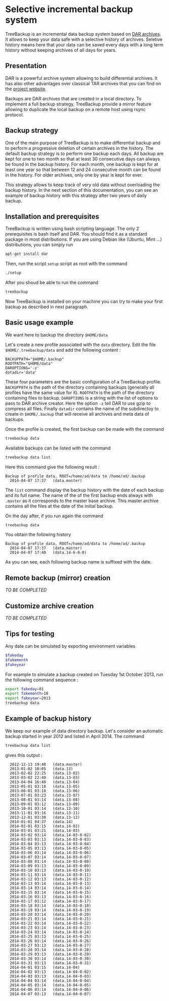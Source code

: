 # Selective incremental backup system

TreeBackup is an incremental data backup system based on [DAR archives](http://dar.linux.free.fr/). It allows to keep your data safe with a selective history of archives.
Seletive history means here that your data can be saved every days with a long term history without keeping
archives of all days for years.

## Presentation

DAR is a powerful archive system allowing to build differential archives. It has also other advantages over classical TAR archives that you can find
on the [project website](http://dar.linux.free.fr/).

Backups are DAR archives that are created in a local directory. To implement a full backup strategy, TreeBackup provide a mirror feature allowing to duplicate the
local backup on a remote host using rsync protocol.

## Backup strategy

One of the main purpose of TreeBackup is to make differential backup and to perform a progressive deletion of certain archives in the history. The default backup strategy is to perform
one backup each days. All backup are kept for one to two month so that at least 30 consecutive days can always be found in the backup history. For each month, one backup is kept for at least one year so that between 12 and 24 consecutive month can be found in the history. For older archives, only one by year is kept for ever.

This strategy allows to keep track of very old data without overloading the backup history. In the next section of this documentation, you can see an example of backup history with this strategy after two years of daily backup.

## Installation and prerequisites

TreeBackup is written using bash scripting language. The only 2 prerequisites is bash itself and DAR. You should find it as a standard package in most distributions. If you are using Debian like (Ubuntu, Mint ...) distributions, you can simply run
```bash
apt-get install dar
```

Then, run the script `setup` script as root with the command
```bash
./setup
```
After you shoud be able to run the command
```bash
treebackup
```

Now TreeBackup is installed on your machine you can try to make your first backup as described in next paragraph.

## Basic usage example

We want here to backup the directory `$HOME/data`

Let's create a new profile associated with the `data` directory. Edit the file `$HOME/.treebackup/data` and add the following content :
```
BACKUPPATH="$HOME/.backup"
ROOTPATH="$HOME/data"
DAROPTIONS='-z'
datadir='data'
```
These four parameters are the basic configuration of a TreeBackup profile. `BACKUPPATH` is the path of the directory containing backups (generally all profiles have the same
value for it). `ROOTPATH` is the path of the directory containing files to backup. `DAROPTIONS` is a string with the list of options to pass to DAR archive creator. Here the option
`-z` tell DAR to use gzip to compress all files. Finally `datadir` contains the name of the subdirectoy to create in `$HOME/.backup` that will receive all archives and meta data of backups.

Once the profile is created, the first backup can be made with the command
```bash
treebackup data
```

Available backups can be listed with the command
```bash
treebackup data list
```
Here this command give the following result :
```
Backup of profile data, ROOT=/home/ad/data to /home/ad/.backup
  2014-04-07 17:37   (data.master)
```
The `list` command display the backup history with the date of each backup and its full name.
The name of the of the first backup ends always with `.master` as it corresponds to the master base archive.
This master archive contains all the files at the date of the initial backup.

On the day after, if you run again the command
```bash
treebackup data
```
You obtain the following history
```
Backup of profile data, ROOT=/home/ad/data to /home/ad/.backup
  2014-04-07 17:37   (data.master)
  2014-04-07 17:40   (data.14-6-0-8)

```
As you can see, each following backup name is suffixed with the date.

## Remote backup (mirror) creation

_TO BE COMPLETED_

## Customize archive creation

_TO BE COMPLETED_

## Tips for testing

Any date can be simulated by exporting environment variables
```bash
$fakeday
$fakemonth
$fakeyear
```

For example to simulate a backup created on Tuesday 1st October 2013, run the following command sequence :
```bash
export fakeday=01
export fakemonth=10
export fakeyear=2013
treebackup data
```

## Example of backup history

We keep our example of data directory backup. Let's consider an automatic backup started in year 2012 and listed in April 2014.
The command
```bash
treebackup data list
```
gives this output :
```
  2012-12-13 19:48   (data.master)
  2013-01-02 10:05   (data.13)
  2013-02-02 22:25   (data.13-02)
  2013-03-02 22:40   (data.13-03)
  2013-04-04 16:40   (data.13-04)
  2013-05-01 03:18   (data.13-05)
  2013-06-01 03:18   (data.13-06)
  2013-07-01 03:23   (data.13-07)
  2013-08-01 03:14   (data.13-08)
  2013-09-01 03:12   (data.13-09)
  2013-10-01 03:14   (data.13-10)
  2013-11-01 03:16   (data.13-11)
  2013-12-01 03:30   (data.13-12)
  2014-01-01 04:37   (data.14)
  2014-02-01 03:15   (data.14-02)
  2014-03-01 03:21   (data.14-03)
  2014-03-02 03:14   (data.14-03-0-02)
  2014-03-03 03:13   (data.14-03-0-03)
  2014-03-04 03:13   (data.14-03-0-04)
  2014-03-05 03:13   (data.14-03-0-05)
  2014-03-06 03:14   (data.14-03-0-06)
  2014-03-07 03:14   (data.14-03-0-07)
  2014-03-08 03:14   (data.14-03-0-08)
  2014-03-09 03:13   (data.14-03-0-09)
  2014-03-10 03:13   (data.14-03-0-10)
  2014-03-11 03:14   (data.14-03-0-11)
  2014-03-12 03:13   (data.14-03-0-12)
  2014-03-13 03:14   (data.14-03-0-13)
  2014-03-14 03:14   (data.14-03-0-14)
  2014-03-15 03:14   (data.14-03-0-15)
  2014-03-16 03:13   (data.14-03-0-16)
  2014-03-17 03:12   (data.14-03-0-17)
  2014-03-18 03:14   (data.14-03-0-18)
  2014-03-19 03:14   (data.14-03-0-19)
  2014-03-20 03:14   (data.14-03-0-20)
  2014-03-21 03:14   (data.14-03-0-21)
  2014-03-22 03:14   (data.14-03-0-22)
  2014-03-23 03:14   (data.14-03-0-23)
  2014-03-24 03:14   (data.14-03-0-24)
  2014-03-25 03:13   (data.14-03-0-25)
  2014-03-26 03:14   (data.14-03-0-26)
  2014-03-27 03:13   (data.14-03-0-27)
  2014-03-28 03:14   (data.14-03-0-28)
  2014-03-29 03:13   (data.14-03-0-29)
  2014-03-30 03:14   (data.14-03-0-30)
  2014-03-31 03:13   (data.14-03-0-31)
  2014-04-01 03:15   (data.14-04)
  2014-04-02 03:13   (data.14-04-0-02)
  2014-04-03 03:13   (data.14-04-0-03)
  2014-04-04 03:14   (data.14-04-0-04)
  2014-04-05 03:14   (data.14-04-0-05)
  2014-04-06 03:14   (data.14-04-0-06)
  2014-04-07 03:13   (data.14-04-0-07)
```
